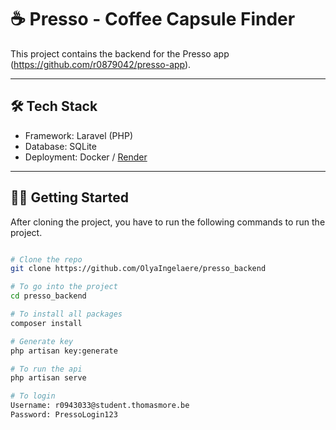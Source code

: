 # ☕ Presso - Coffee Capsule Finder

This project contains the backend for the Presso app (https://github.com/r0879042/presso-app).

---

## 🛠 Tech Stack

- Framework: Laravel (PHP)
- Database: SQLite
- Deployment: Docker / [Render](https://render.com/)

---

## 🧑‍💻 Getting Started

After cloning the project, you have to run the following commands to run the project.

```bash

# Clone the repo
git clone https://github.com/OlyaIngelaere/presso_backend

# To go into the project
cd presso_backend

# To install all packages
composer install

# Generate key
php artisan key:generate

# To run the api
php artisan serve

# To login
Username: r0943033@student.thomasmore.be
Password: PressoLogin123
